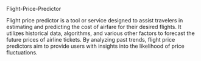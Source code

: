 Flight-Price-Predictor

Flight price predictor is a tool or service designed to assist travelers in
estimating and predicting the cost of airfare for their desired flights. It
utilizes historical data, algorithms, and various other factors to forecast
the future prices of airline tickets. By analyzing past trends, flight price
predictors aim to provide users with insights into the likelihood of price
fluctuations.
